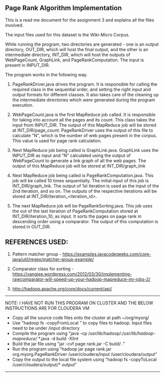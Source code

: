 Page Rank Algorithm Implementation
-----------------------------------------------------------------------------------------

This is a read me document for the assignment 3 and explains all the files involved.

The input files used for this dataset is the Wiki-Micro Corpus.

While running the program, two directories are generated - one is an output directory, OUT_DIR, which will host the final output, and the other is an intermediate directory, INT_DIR, which will host the outputs of WebPageCount, GraphLink, and PageRankComputation. The input is present in INPUT_DIR.

The program works in the following way.
1) PageRankDriver.java drives the program. It is responsible for calling the required class in the sequential order, and setting the right input and output formats for different classes. It also takes care of the cleaning up the intermediate directories which were generated during the program execution.

2) WebPageCount.java is the first MapReduce job called. It is responsible for taking into account all the pages and its count. This class takes the input from INPUT_DIR. The output of this MapReduce job will be stored at INT_DIR/page_count. PageRankDriver uses the output of this file to calculate "N", which is the number of web pages present in the corpus. This value is used for page rank calculation.

3) Next MapReduce job being called is GraphLink.java. GraphLink uses the INPUT_DIR as input and "N" calculated using the output of WebPageCount to generate a link graph of all the web pages. The output of this MapReduce job will be stored at INT_DIR/graph_link

4) Next MapReduce job being called is PageRankComputation.java. This job will be called 10 times sequentially. The initial input of this job is INT_DIR/graph_link. The output of 1st iteration is used as the input of the 2nd iteration, and so on. The outputs of the respective iterations will be stored at INT_DIR/iteration_<iteration_id>.

5) The next MapReduce job will be PageRankSorting.java. This job uses the out of the last iteration of PageRankComputation stored at INT_DIR/iteration_10, as input. It sorts the pages on page rank in descending order using a comparator. The output of this computation is stored in OUT_DIR.

REFERENCES USED:
-----------------------------------------------------------------------------------------

1) Pattern matcher group - https://examples.javacodegeeks.com/core-java/util/regex/matcher-group-example/

2) Comparator class for sorting - https://vangjee.wordpress.com/2012/03/30/implementing-rawcomparator-will-speed-up-your-hadoop-mapreduce-mr-jobs-2/

3) http://hadoop.apache.org/core/docs/current/api/

-----------------------------------------------------------------------------------------
NOTE: I HAVE NOT RUN THIS PROGRAM ON CLUSTER AND THE BELOW INSTRUCTIONS ARE FOR CLOUDERA VM

- Copy all the source code files onto the cluster at path ~/org/myorg/
- Use "hadoop fs -copyFromLocal <source> <destination>" to copy files to hadoop. Input files need to be under /input directory
- Compile the program using "java -cp /usr/lib/hadoop/*:/usr/lib/hadoop-mapreduce/* *.java -d build -Xlint
- Build the jar file using "jar -cvf page rank.jar -C build/ ."
- Run the program using "hadoop jar page rank.jar org.myorg.PageRankDriver /user/cloudera/input /user/cloudera/output"
- Copy the output to the local file system using "hadoop fs -copyToLocal /user/cloudera/output/* output"
-----------------------------------------------------------------------------------------